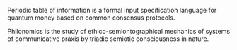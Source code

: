 
Periodic table of information is a formal input specification language for
quantum money based on common consensus protocols.

Philonomics is the study of ethico-semiontographical mechanics of systems of
communicative praxis by triadic semiotic consciousness in nature.
